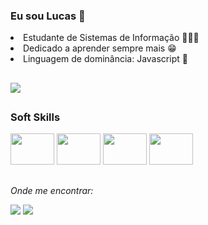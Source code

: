 ### Eu sou Lucas 👋
<li>Estudante de Sistemas de Informação 👨🏻‍💻</li> 
<li>Dedicado a aprender sempre mais 😁  </li>
<li>Linguagem de dominância: Javascript 🔴</li>

##

<picture pt-pt>
  <source
    srcset="https://github-readme-stats.vercel.app/api?username=LucasS1lv4&show_icons=true&theme=dark"
    media="(prefers-color-scheme: dark)"
  />
  <source
    srcset="https://github-readme-stats.vercel.app/api?username=LucasS1lv4&show_icons=true"
    media="(prefers-color-scheme: light), (prefers-color-scheme: no-preference)"
  />
  <img src="https://github-readme-stats.vercel.app/api?username=LucasS1lv4&show_icons=true" />
</picture>

##

### Soft Skills
<div style="display:inline-block  text-align: center">
 <img height="50" width="70" src="https://cdn.jsdelivr.net/gh/devicons/devicon/icons/html5/html5-original.svg" />
 <img height="50" width="70" src="https://cdn.jsdelivr.net/gh/devicons/devicon/icons/css3/css3-original.svg" />
 <img height="50" width="70" src="https://cdn.jsdelivr.net/gh/devicons/devicon/icons/javascript/javascript-original.svg" />
 <img height="50" width="70" src="https://cdn.jsdelivr.net/gh/devicons/devicon/icons/c/c-original.svg" />
  </div> 
  
##

*Onde me encontrar:*
<div style="display: inline-block" >
<a href="https://www.linkedin.com/in/lucas-da-silva-santos-755a43247/" target = "_blank"> <img src= "https://img.shields.io/badge/LinkedIn-0077B5?style=for-the-badge&logo=linkedin&logoColor=white"></a>
<a href="mailto:lucas.lukas3245@gmail.com" target="_blank"><img src="https://img.shields.io/badge/Gmail-D14836?style=for-the-badge&logo=gmail&logoColor=white"><a/>
</div>
    
     
                  

          
